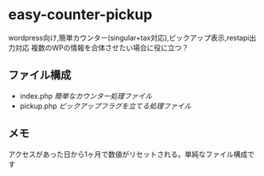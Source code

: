 # easy-counter-pickup
wordpress向け,簡単カウンター(singular+tax対応),ピックアップ表示,restapi出力対応
複数のWPの情報を合体させたい場合に役に立つ？

## ファイル構成
- index.php *簡単なカウンター処理ファイル*
- pickup.php *ピックアップフラグを立てる処理ファイル*

## メモ
アクセスがあった日から1ヶ月で数値がリセットされる。単純なファイル構成です